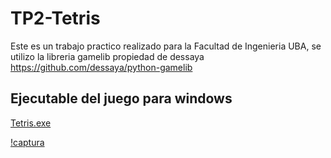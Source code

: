 # TP2-Tetris
Este es un trabajo practico realizado para la Facultad de Ingenieria UBA, se utilizo la libreria gamelib propiedad de dessaya https://github.com/dessaya/python-gamelib

## Ejecutable del juego para windows
[Tetris.exe](https://github.com/FranTapia01/TP2-Tetris/raw/main/dist/tetris.exe) 

[!captura](dist/Captura.png) 

